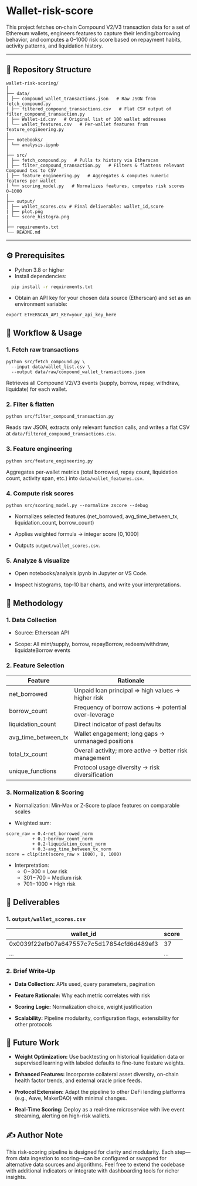 # Wallet-risk-score

This project fetches on‑chain Compound V2/V3 transaction data for a set of Ethereum wallets, engineers features to capture their lending/borrowing behavior, and computes a 0–1000 risk score based on repayment habits, activity patterns, and liquidation history.

---

## 📂 Repository Structure

```
wallet-risk-scoring/
│
├── data/
│ ├── compound_wallet_transactions.json   # Raw JSON from fetch_compound.py
│ ├── filtered_compound_transactions.csv   # Flat CSV output of filter_compound_transaction.py
│ ├── Wallet-id.csv   # Original list of 100 wallet addresses
│ └── wallet_features.csv   # Per‑wallet features from feature_engineering.py
│
├── notebooks/
│ └── analysis.ipynb 
│
├── src/
│ ├── fetch_compound.py   # Pulls tx history via Etherscan
│ ├── filter_compound_transaction.py   # Filters & flattens relevant Compound txs to CSV
│ ├── feature_engineering.py   # Aggregates & computes numeric features per wallet
│ └── scoring_model.py   # Normalizes features, computes risk scores 0–1000
│
├── output/
│ ├── wallet_scores.csv # Final deliverable: wallet_id,score
| ├── plot.png
| └── score_histogra.png
│
├── requirements.txt
└── README.md 
```


---

## ⚙️ Prerequisites

- Python 3.8 or higher  
- Install dependencies:
```bash
  pip install -r requirements.txt
```
- Obtain an API key for your chosen data source (Etherscan) and set as an environment variable:
```
export ETHERSCAN_API_KEY=your_api_key_here
```

## 🚀 Workflow & Usage
### 1. Fetch raw transactions
```
python src/fetch_compound.py \
  --input data/wallet_list.csv \
  --output data/raw/compound_wallet_transactions.json
```
Retrieves all Compound V2/V3 events (supply, borrow, repay, withdraw, liquidate) for each wallet.

### 2. Filter & flatten
```
python src/filter_compound_transaction.py
```
Reads raw JSON, extracts only relevant function calls, and writes a flat CSV at ```data/filtered_compound_transactions.csv```.

### 3. Feature engineering
```
python src/feature_engineering.py
```
Aggregates per‑wallet metrics (total borrowed, repay count, liquidation count, activity span, etc.) into ```data/wallet_features.csv```.

### 4. Compute risk scores
```
python src/scoring_model.py --normalize zscore --debug
```
* Normalizes selected features (net_borrowed, avg_time_between_tx, liquidation_count, borrow_count)

* Applies weighted formula → integer score [0, 1000]

* Outputs ```output/wallet_scores.csv```.

### 5. Analyze & visualize

* Open notebooks/analysis.ipynb in Jupyter or VS Code.

* Inspect histograms, top‑10 bar charts, and write your interpretations.

## 📑 Methodology
### 1. Data Collection
* Source: Etherscan API

* Scope: All mint/supply, borrow, repayBorrow, redeem/withdraw, liquidateBorrow events

### 2. Feature Selection

| __Feature__        	|  __Rationale__                                         |
| --------------------|--------------------------------------------------------|
| net_borrowed	      |  Unpaid loan principal ⇒ high values → higher risk    |
| borrow_count	      |  Frequency of borrow actions → potential over-leverage |
| liquidation_count   | 	Direct indicator of past defaults                    |
| avg_time_between_tx | 	Wallet engagement; long gaps → unmanaged positions   |
| total_tx_count	    |  Overall activity; more active → better risk management|
| unique_functions	  |  Protocol usage diversity → risk diversification       |

### 3. Normalization & Scoring
* Normalization: Min‑Max or Z‑Score to place features on comparable scales

* Weighted sum:
```
score_raw = 0.4·net_borrowed_norm
          + 0.1·borrow_count_norm
          + 0.2·liquidation_count_norm
          + 0.3·avg_time_between_tx_norm
score = clip(int(score_raw × 1000), 0, 1000)
```
* Interpretation:
  *  0 – 300 = Low risk
  *  301 – 700 = Medium risk
  *  701 – 1000 = High risk

## 📄 Deliverables
### 1. ```output/wallet_scores.csv```

| wallet_id                                   |	score |
| --------------------------------------------|-------|
| 0x0039f22efb07a647557c7c5d17854cfd6d489ef3	| 37    |
|  ...	                                      | ...   |

### 2. Brief Write‑Up

* __Data Collection:__ APIs used, query parameters, pagination

* __Feature Rationale:__ Why each metric correlates with risk

* __Scoring Logic:__ Normalization choice, weight justification

* __Scalability:__ Pipeline modularity, configuration flags, extensibility for other protocols

## 🔮 Future Work

* __Weight Optimization:__ Use backtesting on historical liquidation data or supervised learning with labeled defaults to fine-tune feature weights.

* __Enhanced Features:__ Incorporate collateral asset diversity, on-chain health factor trends, and external oracle price feeds.

* __Protocol Extension:__ Adapt the pipeline to other DeFi lending platforms (e.g., Aave, MakerDAO) with minimal changes.

* __Real-Time Scoring:__ Deploy as a real-time microservice with live event streaming, alerting on high-risk wallets.

## ✍️ Author Note

This risk-scoring pipeline is designed for clarity and modularity. Each step—from data ingestion to scoring—can be configured or swapped for alternative data sources and algorithms. Feel free to extend the codebase with additional indicators or integrate with dashboarding tools for richer insights.


